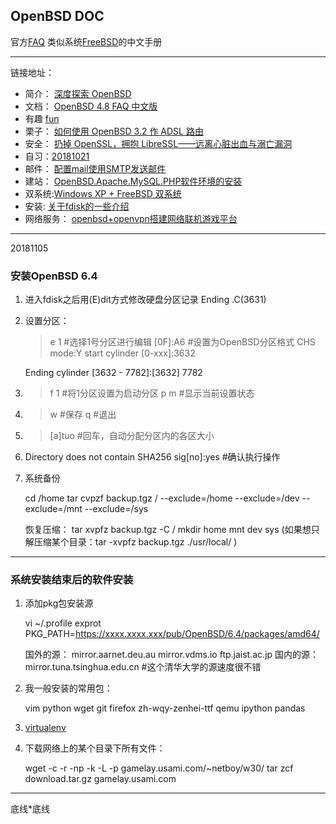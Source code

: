 
## OpenBSD DOC ##


官方[FAQ](https://www.openbsd.org/faq/index.html)
类似系统[FreeBSD](https://www.freebsd.org/doc/zh_CN/books/handbook/index.html)的中文手册

----
链接地址：

* 简介： [深度探索 OpenBSD](https://www.ibm.com/developerworks/cn/aix/library/au-openbsd.html)
* 文档： [OpenBSD 4.8 FAQ 中文版](http://llww.me/index.html)
* 有趣   [fun](http://openbsdjumpstart.org/#/1)
* 栗子： [如何使用 OpenBSD 3.2 作 ADSL 路由](http://www.kuqin.com/article/05bsd/23827.html)
* 安全： [扔掉 OpenSSL，拥抱 LibreSSL——远离心脏出血与溺亡漏洞](https://hltj.me/security/2017/05/26/libressl-instead-openssl.html)
* 自习：[20181021](/docs/knowledge/openbsd.md)
* 邮件： [配置mail使用SMTP发送邮件](https://tlanyan.me/config-mail-use-smtp/)
* 建站： [OpenBSD.Apache.MySQL.PHP软件环境的安装](https://blog.csdn.net/oyzl68/article/details/6910025)
* 双系统:[Windows XP + FreeBSD 双系统](https://wiki.freebsdchina.org/doc/d/dualsystem)
* 安装:  [关于fdisk的一些介绍](http://bbs.chinaunix.net/thread-1122505-1-1.html)
* 网络服务：    [openbsd+openvpn搭建网络联机游戏平台](http://biancheng.dnbcw.net/bsd/258371.html)


______


20181105
### 安装OpenBSD 6.4 ###

1.  进入fdisk之后用(E)dit方式修改硬盘分区记录
    Ending .C(3631)

2.  设置分区：

    >e 1            #选择1号分区进行编辑
    [0F]:A6         #设置为OpenBSD分区格式
    CHS mode:Y
    start cylinder [0-xxx]:3632
    

    Ending cylinder [3632 - 7782]:[3632] 7782


3.  >f 1            #将1分区设置为启动分区
    p m             #显示当前设置状态

4.  >w              #保存
    >q              #退出

5.  >[a]tuo         #回车，自动分配分区内的各区大小

6.  Directory does not contain SHA256 sig[no]:yes       #确认执行操作

7.  系统备份

    cd /home
    tar cvpzf backup.tgz / --exclude=/home --exclude=/dev --exclude=/mnt --exclude=/sys

    恢复压缩： 
    tar xvpfz backup.tgz -C /
    mkdir home mnt dev sys
    (如果想只解压缩某个目录：tar -xvpfz backup.tgz ./usr/local/ )


-----

### 系统安装结束后的软件安装 ###

1.  添加pkg包安装源

    vi ~/.profile
    exprot PKG_PATH=https://xxxx.xxxx.xxx/pub/OpenBSD/6.4/packages/amd64/

    国外的源：
    mirror.aarnet.deu.au
    mirror.vdms.io
    ftp.jaist.ac.jp
    国内的源：
    mirror.tuna.tsinghua.edu.cn     #这个清华大学的源速度很不错

2.  我一般安装的常用包：

    vim
    python 
    wget
    git
    firefox 
    zh-wqy-zenhei-ttf 
    qemu
    ipython
    pandas

3.  [virtualenv](https://www.liaoxuefeng.com/wiki/0014316089557264a6b348958f449949df42a6d3a2e542c000/001432712108300322c61f256c74803b43bfd65c6f8d0d0000)


4.  下载网络上的某个目录下所有文件：

    wget -c -r -np -k -L -p gamelay.usami.com/~netboy/w30/
    tar zcf download.tar.gz gamelay.usami.com








------
底线*底线
